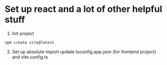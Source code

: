 # Set up react and a lot of other helpful stuff
1. Init project
```
npm create vite@latest
```
2. Set up absolute import
update tsconfig.app.json (for frontend project) and vite.config.ts
